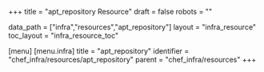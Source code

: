 +++
title = "apt_repository Resource"
draft = false
robots = ""

data_path = ["infra","resources","apt_repository"]
layout = "infra_resource"
toc_layout = "infra_resource_toc"

[menu]
  [menu.infra]
    title = "apt_repository"
    identifier = "chef_infra/resources/apt_repository"
    parent = "chef_infra/resources"
+++

<!-- The contents of this page are automatically generated from the apt_repository.yaml file in the data/infra/resources directory. -->
<!-- To suggest a change, edit the https://github.com/chef/chef/blob/main/lib/chef/resource/apt_repository.rb file and submit a pull request to the https://github.com/chef/chef repository. -->
<!-- markdownlint-disable-file -->
